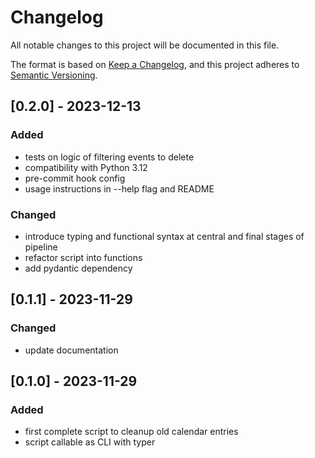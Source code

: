 # Changelog

All notable changes to this project will be documented in this file.

The format is based on [Keep a Changelog](https://keepachangelog.com/en/1.0.0/),
and this project adheres to [Semantic Versioning](https://semver.org/spec/v2.0.0.html).

## [0.2.0] - 2023-12-13

### Added

- tests on logic of filtering events to delete
- compatibility with Python 3.12
- pre-commit hook config
- usage instructions in --help flag and README

### Changed

- introduce typing and functional syntax at central and final stages of pipeline
- refactor script into functions
- add pydantic dependency

## [0.1.1] - 2023-11-29

### Changed

- update documentation

## [0.1.0] - 2023-11-29

### Added

- first complete script to cleanup old calendar entries
- script callable as CLI with typer
